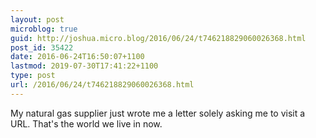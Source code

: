```yaml
---
layout: post
microblog: true
guid: http://joshua.micro.blog/2016/06/24/t746218829060026368.html
post_id: 35422
date: 2016-06-24T16:50:07+1100
lastmod: 2019-07-30T17:41:22+1100
type: post
url: /2016/06/24/t746218829060026368.html
---
```

My natural gas supplier just wrote me a letter solely asking me to visit a URL. That's the world we live in now.
